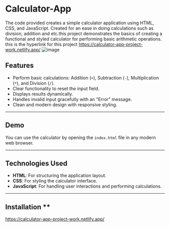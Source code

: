 # Calculator-App
The code provided creates a simple calculator application using HTML, CSS, and JavaScript. Created for an ease in doing calculations such as division, addition and etc.this project demonstrates the basics of creating a functional and styled calculator for performing basic arithmetic operations.
this is the hyperlink for this project https://calculator-app-project-work.netlify.app/
![image](https://github.com/user-attachments/assets/adf44259-94bc-496c-b82b-a52e2509291b)


## Features
- Perform basic calculations: Addition (`+`), Subtraction (`-`), Multiplication (`*`), and Division (`/`).
- Clear functionality to reset the input field.
- Displays results dynamically.
- Handles invalid input gracefully with an "Error" message.
- Clean and modern design with responsive styling.

---

## Demo
You can use the calculator by opening the `index.html` file in any modern web browser.

---

## Technologies Used
- **HTML**: For structuring the application layout.
- **CSS**: For styling the calculator interface.
- **JavaScript**: For handling user interactions and performing calculations.

---

## Installation **
https://calculator-app-project-work.netlify.app/
